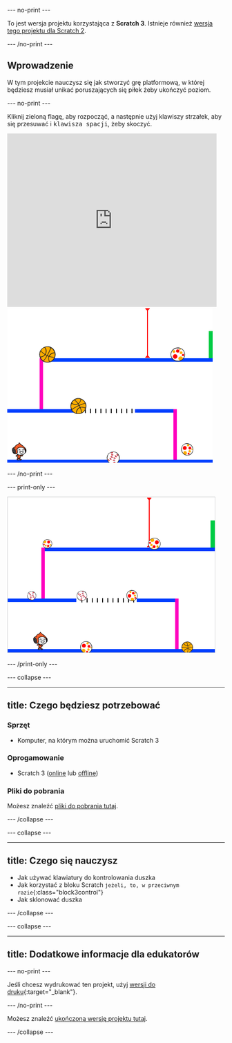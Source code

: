 \--- no-print \---

To jest wersja projektu korzystająca z **Scratch 3**. Istnieje również [wersja tego projektu dla Scratch 2](https://projects.raspberrypi.org/en/projects/dodgeball-scratch2).

\--- /no-print \---

## Wprowadzenie

W tym projekcie nauczysz się jak stworzyć grę platformową, w której będziesz musiał unikać poruszających się piłek żeby ukończyć poziom.

\--- no-print \---

Kliknij zieloną flagę, aby rozpocząć, a następnie użyj klawiszy strzałek, aby się przesuwać i <kbd>klawisza spacji</kbd>, żeby skoczyć.

<div class="scratch-preview">
  <iframe allowtransparency="true" width="485" height="402" src="https://scratch.mit.edu/projects/embed/251809924/?autostart=false" frameborder="0" scrolling="no"></iframe>
  <img src="images/dodge-final.png">
</div>

\--- /no-print \---

\--- print-only \---

![gra w dwa ognie](images/dodgeball-showcase.png)

\--- /print-only \---

\--- collapse \---

* * *

## title: Czego będziesz potrzebować

### Sprzęt

+ Komputer, na którym można uruchomić Scratch 3

### Oprogamowanie

+ Scratch 3 ([online](https://scratch.mit.edu/projects/editor/) lub [offline](https://scratch.mit.edu/download/))

### Pliki do pobrania

Możesz znaleźć [pliki do pobrania tutaj](http://rpf.io/p/en/dodgeball-go).

\--- /collapse \---

\--- collapse \---

* * *

## title: Czego się nauczysz

+ Jak używać klawiatury do kontrolowania duszka
+ Jak korzystać z bloku Scratch `jeżeli, to, w przeciwnym razie`{:class="block3control"}
+ Jak sklonować duszka

\--- /collapse \---

\--- collapse \---

* * *

## title: Dodatkowe informacje dla edukatorów

\--- no-print \---

Jeśli chcesz wydrukować ten projekt, użyj [wersji do druku](https://projects.raspberrypi.org/en/projects/dodgeball/print){:target="_blank"}.

\--- /no-print \---

Możesz znaleźć [ukończoną wersję projektu tutaj](http://rpf.io/p/en/dodgeball-get).

\--- /collapse \---